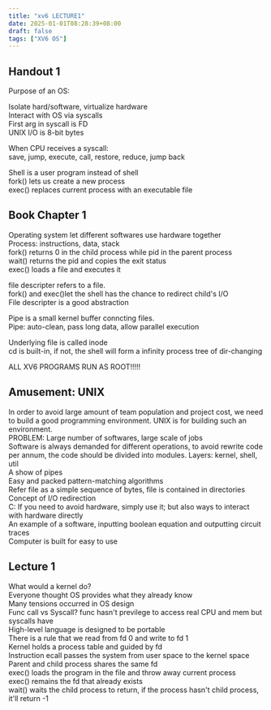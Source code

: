 ```yaml
---
title: "xv6 LECTURE1"
date: 2025-01-01T08:28:39+08:00
draft: false
tags: ["XV6 OS"]
---
```


## Handout 1

Purpose of an OS:

Isolate hard/software, virtualize hardware  
Interact with OS via syscalls  
First arg in syscall is FD  
UNIX I/O is 8-bit bytes  

When CPU receives a syscall:  
save, jump, execute, call, restore, reduce, jump back  

Shell is a user program instead of shell  
fork() lets us create a new process  
exec() replaces current process with an executable file  

## Book Chapter 1

Operating system let different softwares use hardware together  
Process: instructions, data, stack  
fork() returns 0 in the child process while pid in the parent process  
wait() returns the pid and copies the exit status  
exec() loads a file and executes it  

file descripter refers to a file.  
fork() and exec()let the shell has the chance to redirect child's I/O  
File descripter is a good abstraction  

Pipe is a small kernel buffer conncting files.  
Pipe: auto-clean, pass long data, allow parallel execution  

Underlying file is called inode  
cd is built-in, if not, the shell will form a infinity process tree of dir-changing  

ALL XV6 PROGRAMS RUN AS ROOT!!!!!  

## Amusement: UNIX

In order to avoid large amount of team population and project cost, we need to build a good programming environment. UNIX is for building such an environment.  
PROBLEM: Large number of softwares, large scale of jobs  
Software is always demanded for different operations, to avoid rewrite code per annum, the code should be divided into modules.
Layers: kernel, shell, util  
A show of pipes  
Easy and packed pattern-matching algorithms  
Refer file as a simple sequence of bytes, file is contained in directories  
Concept of I/O redirection  
C: If you need to avoid hardware, simply use it; but also ways to interact with hardware directly  
An example of a software, inputting boolean equation and outputting circuit traces  
Computer is built for easy to use  

## Lecture 1

What would a kernel do?  
Everyone thought OS provides what they already know  
Many tensions occurred in OS design  
Func call vs Syscall? func hasn't previlege to access real CPU and mem but syscalls have  
High-level language is designed to be portable  
There is a rule that we read from fd 0 and write to fd 1  
Kernel holds a process table and guided by fd  
Instruction ecall passes the system from user space to the kernel space  
Parent and child process shares the same fd  
exec() loads the program in the file and throw away current process  
exec() remains the fd that already exists  
wait() waits the child process to return, if the process hasn't child process, it'll return -1  
